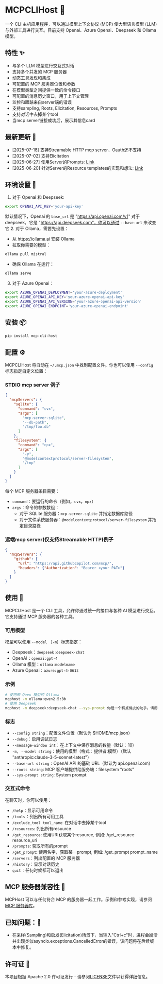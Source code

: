 # MCPCLIHost 🤖
一个 CLI 主机应用程序，可以通过模型上下文协议 (MCP) 使大型语言模型 (LLM) 与外部工具进行交互。目前支持 Openai、Azure Openai、Deepseek 和 Ollama 模型。

## 特性 ✨
- 与多个 LLM 模型进行交互式对话
- 支持多个并发的 MCP 服务器
- 动态工具发现和集成
- 可配置的 MCP 服务器位置和参数
- 在模型类型之间提供一致的命令接口
- 可配置的消息历史窗口，用于上下文管理
- 监控和跟踪来自server端的错误
- 支持sampling, Roots, Elicitation, Resources, Prompts
- 支持对话中去掉某个tool
- 当mcp server链接成功后，展示其信息card

## 最新更新 💌
- [2025-07-18] 支持Streamable HTTP mcp server，Oauth还不支持
- [2025-07-02] 支持Elicitation
- [2025-06-27] 使用Server的Prompts: [Link](./docs/zh/prompts_usage.md)
- [2025-06-20] 针对Server的Resource templates的实现和想法: [Link](./docs/zh/resource_templates_implements.md)

## 环境设置 🔧
1. 对于 Openai 和 Deepseek:
```bash
export OPENAI_API_KEY='your-api-key'
```
默认情况下，Openai 的 `base_url` 是 "https://api.openai.com/v1"
对于 deepseek，它是 "https://api.deepseek.com"，你可以通过 `--base-url` 来改变它
2. 对于 Ollama，需要先设置：
- 从 https://ollama.ai 安装 Ollama
- 拉取你需要的模型：
```bash
ollama pull mistral
```
- 确保 Ollama 在运行：
```bash
ollama serve
```
3. 对于 Azure Openai：
```bash
export AZURE_OPENAI_DEPLOYMENT='your-azure-deployment'
export AZURE_OPENAI_API_KEY='your-azure-openai-api-key'
export AZURE_OPENAI_API_VERSION='your-azure-openai-api-version'
export AZURE_OPENAI_ENDPOINT='your-azure-openai-endpoint'
```
## 安装 📦
```bash
pip install mcp-cli-host
```
## 配置 ⚙️
MCPCLIHost 将自动在 `~/.mcp.json` 中找到配置文件。你也可以使用 `--config` 标志指定自定义位置：

### STDIO mcp server 例子
```json
{
  "mcpServers": {
    "sqlite": {
      "command": "uvx",
      "args": [
        "mcp-server-sqlite",
        "--db-path",
        "/tmp/foo.db"
      ]
    },
    "filesystem": {
      "command": "npx",
      "args": [
        "-y",
        "@modelcontextprotocol/server-filesystem",
        "/tmp"
      ]
    }
  }
}
```
每个 MCP 服务器条目需要：
- `command`：要运行的命令（例如，`uvx`，`npx`） 
- `args`：命令的参数数组：
  - 对于 SQLite 服务器：`mcp-server-sqlite` 并指定数据库路径
  - 对于文件系统服务器：`@modelcontextprotocol/server-filesystem` 并指定目录路径

### 远端mcp server(仅支持Streamable HTTP)例子
```json
{
  "mcpServers": {
    "github": {
      "url": "https://api.githubcopilot.com/mcp/",
      "headers": {"Authorization": "Bearer <your PAT>"}
    }
  }
}
```

## 使用 🚀
MCPCLIHost 是一个 CLI 工具，允许你通过统一的接口与各种 AI 模型进行交互。它支持通过 MCP 服务器的各种工具。
### 可用模型
模型可以使用 `--model` （`-m`）标志指定：
- Deepseek：`deepseek:deepseek-chat`
- OpenAI：`openai:gpt-4`
- Ollama 模型：`ollama:modelname`
- Azure Openai：`azure:gpt-4-0613`
### 示例
```bash
# 使用带 Qwen 模型的 Ollama
mcphost -m ollama:qwen2.5:3b
# 使用 Deepseek
mcphost -m deepseek:deepseek-chat --sys-prompt 你是一个有点俏皮的助手，请用可爱的语气回答问题
```
### 标志
- `--config string`：配置文件位置（默认为 $HOME/mcp.json）
- `--debug`：启用调试日志
- `--message-window int`：在上下文中保存消息的数量（默认：10）
- `-m, --model string`：使用的模型（格式：提供者:模型）（默认 "anthropic:claude-3-5-sonnet-latest"）
- `--base-url string`：OpenAI API 的基础 URL（默认为 api.openai.com）
- `--roots string`:  MCP 客户端提供给服务端：filesystem “roots”
- `--sys-prompt string`: System prompt

### 交互式命令
在聊天时，你可以使用：
- `/help`：显示可用命令
- `/tools`：列出所有可用工具
- `/exclude_tool tool_name`: 在对话中去掉某个tool
- `/resources`: 列出所有resource
- `/get_resource`: 使用URI获取某个resource, 例如: /get_resource resource_uri
- `/prompts`: 获取所有的prompt
- `/get_prompt`: 使用名字，获取某一prompt, 例如: /get_prompt prompt_name
- `/servers`：列出配置的 MCP 服务器
- `/history`：显示对话历史
- `quit`：任何时候都可以退出

## MCP 服务器兼容性 🔌
MCPHost 可以与任何符合 MCP 的服务器一起工作。示例和参考实现，请参阅[MCP 服务器库](https://github.com/modelcontextprotocol/servers)。

## 已知问题：🐛
- 在采样(Sampling)和启发(Elicitation)场景下，当输入"Ctrl+c"时，进程会崩溃并出现类似asyncio.exceptions.CancelledError的错误，该问题将在后续版本中修复。

## 许可证 📄
本项目根据 Apache 2.0 许可证发行 - 请参阅[LICENSE](LICENSE)文件以获得详细信息。